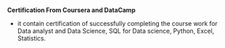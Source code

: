 **Certification From Coursera and DataCamp**

- it contain certification of successfully completing the course work for Data analyst and Data Science, SQL for Data science, Python, Excel, Statistics.
